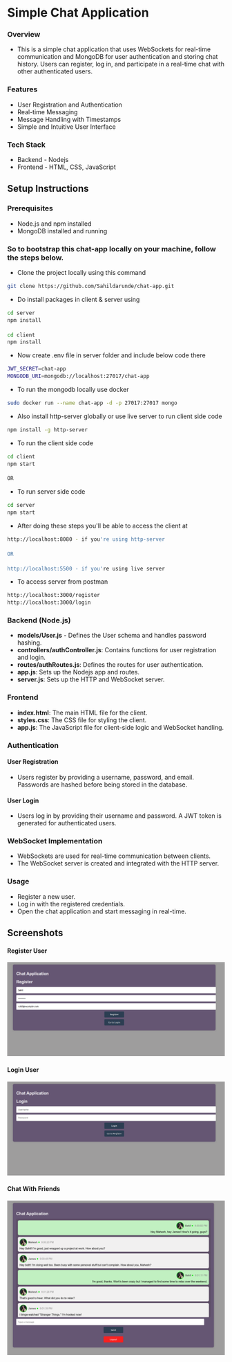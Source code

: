 # Simple Chat Application

### Overview
* This is a simple chat application that uses WebSockets for real-time communication and MongoDB for user authentication and storing chat history. Users can register, log in, and participate in a real-time chat with other authenticated users.

### Features
* User Registration and Authentication
* Real-time Messaging
* Message Handling with Timestamps
* Simple and Intuitive User Interface

### Tech Stack
*   Backend - Nodejs
*   Frontend - HTML, CSS, JavaScript

## Setup Instructions
### Prerequisites

* Node.js and npm installed
* MongoDB installed and running

### So to bootstrap this chat-app locally on your machine, follow the steps below.

* Clone the project locally using this command
```bash
git clone https://github.com/Sahildarunde/chat-app.git
```
* Do install packages in client & server using
```bash
cd server 
npm install

cd client
npm install
```

* Now create .env file in server folder and include below code there
```bash
JWT_SECRET=chat-app
MONGODB_URI=mongodb://localhost:27017/chat-app
```

* To run the mongodb locally use docker
```bash
sudo docker run --name chat-app -d -p 27017:27017 mongo 
```

* Also install http-server globally or use live server to run client side code
```bash
npm install -g http-server
```

* To run the client side code
```bash
cd client
npm start

OR


```

* To run server side code
```bash
cd server
npm start
```

* After doing these steps you'll be able to access the client at 
```bash
http://localhost:8080 - if you're using http-server 

OR

http://localhost:5500 - if you're using live server
```


* To access server from postman 
```bash
http://localhost:3000/register
http://localhost:3000/login
```


### Backend (Node.js)
* **models/User.js** -  Defines the User schema and handles password hashing.
* **controllers/authController.js**: Contains functions for user registration and login.
* **routes/authRoutes.js**: Defines the routes for user authentication.
* **app.js**: Sets up the Nodejs app and routes.
* **server.js**: Sets up the HTTP and WebSocket server.


### Frontend 
* **index.html**: The main HTML file for the client.
* **styles.css**: The CSS file for styling the client.
* **app.js**: The JavaScript file for client-side logic and WebSocket handling.

### Authentication
#### User Registration
* Users register by providing a username, password, and email. Passwords are hashed before being stored in the database.

#### User Login
* Users log in by providing their username and password. A JWT token is generated for authenticated users.

### WebSocket Implementation
* WebSockets are used for real-time communication between clients.
* The WebSocket server is created and integrated with the HTTP server.

### Usage
* Register a new user.
* Log in with the registered credentials.
* Open the chat application and start messaging in real-time.


## Screenshots

#### Register User

![Registering](./client/images/ss2.png)


#### Login User

![Login](./client/images/ss1.png)

#### Chat With Friends

![Chat](./client/images/ss3.png)
